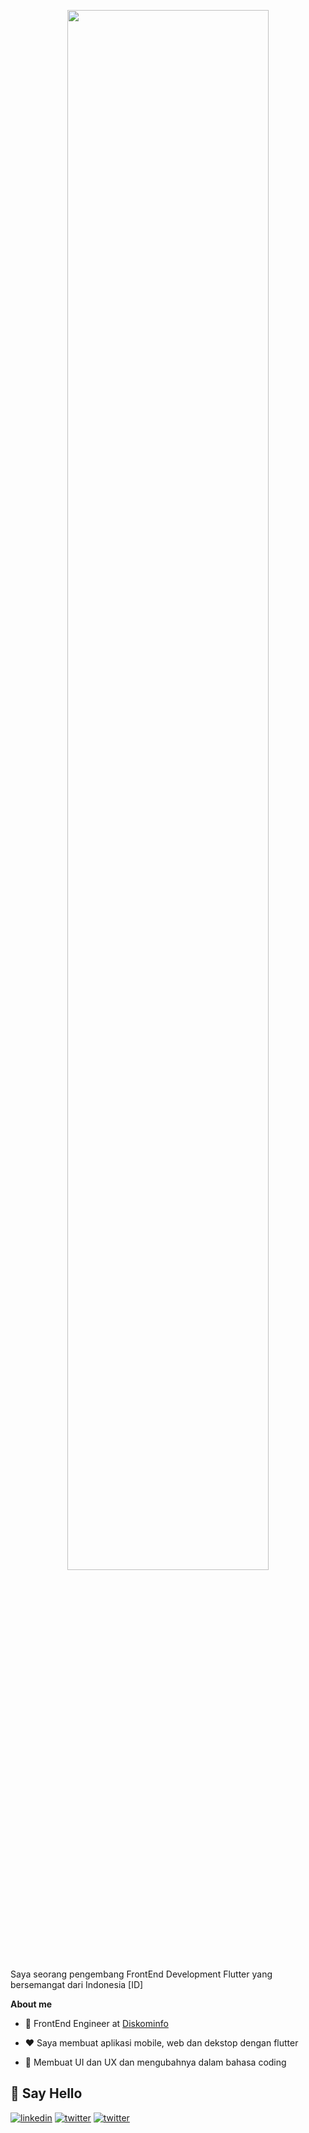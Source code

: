 <p align="center"><a href="https://github.com/faridistiqlal"><img width="80%" src="https://user-images.githubusercontent.com/34615322/161363782-539a695c-f470-40e2-a7e3-7f2691a4664a.png" /></a></p>


Saya seorang pengembang FrontEnd Development Flutter yang bersemangat dari Indonesia [ID]
 
**About me**
- 💼 FrontEnd Engineer at [Diskominfo](https://diskominfo.kendalkab.go.id/)

- ❤️ Saya membuat aplikasi mobile, web dan dekstop dengan flutter

- 🎴 Membuat UI dan UX dan mengubahnya dalam bahasa coding


## 🔗 Say Hello 
[![linkedin](https://img.shields.io/badge/linkedin-0A66C2?style=for-the-badge&logo=linkedin&logoColor=white)](https://www.linkedin.com/in/farid-istiqlal-1ab8a0138/)
[![twitter](https://img.shields.io/badge/twitter-1DA1F2?style=for-the-badge&logo=twitter&logoColor=white)](https://twitter.com/faridistiqlal?t=W_uL2BEa3TjSjoPOOZ3OTA&s=09)
[![twitter](https://img.shields.io/badge/gmail-D14836?style=for-the-badge&logo=gmail&logoColor=white)](mailto:faridistiqlal9@gmail.com)
